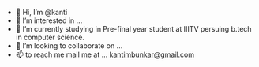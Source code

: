 - 👋 Hi, I’m @kanti
- 👀 I’m interested in ...
- 🌱 I’m currently studying in Pre-final year student at IIITV persuing b.tech in computer science.
- 💞️ I’m looking to collaborate on ...
- 📫 to reach me mail me at ... kantimbunkar@gmail.com

<!---
itskanti/itskanti is a ✨ special ✨ repository because its `README.md` (this file) appears on your GitHub profile.
You can click the Preview link to take a look at your changes.
--->
